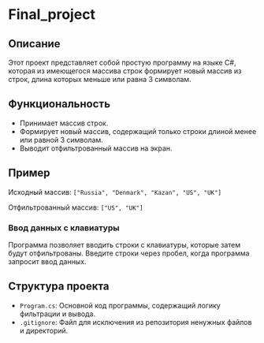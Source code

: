 
# Final_project

## Описание
Этот проект представляет собой простую программу на языке C#, которая из имеющегося массива строк формирует новый массив из строк, длина которых меньше или равна 3 символам.

## Функциональность
- Принимает массив строк.
- Формирует новый массив, содержащий только строки длиной менее или равной 3 символам.
- Выводит отфильтрованный массив на экран.

## Пример
Исходный массив: `["Russia", "Denmark", "Kazan", "US", "UK"]`

Отфильтрованный массив: `["US", "UK"]`

### Ввод данных с клавиатуры
Программа позволяет вводить строки с клавиатуры, которые затем будут отфильтрованы. Введите строки через пробел, когда программа запросит ввод данных.

## Структура проекта
- `Program.cs`: Основной код программы, содержащий логику фильтрации и вывода.
- `.gitignore`: Файл для исключения из репозитория ненужных файлов и директорий.
